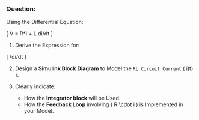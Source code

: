 ### Question:

Using the Differential Equation:

\[
V = R*i + L di/dt
\]

1. Derive the Expression for:

\[
\di/dt
\]

2. Design a **Simulink Block Diagram** to Model the `RL Circuit Current` \( i(t) \).

3. Clearly Indicate:
   - How the **Integrator block** will be Used.
   - How the **Feedback Loop** involving \( R \cdot i \) is Implemented in your Model.
